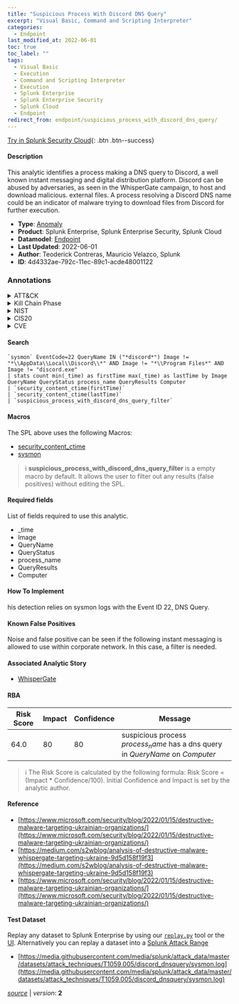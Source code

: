```yaml
---
title: "Suspicious Process With Discord DNS Query"
excerpt: "Visual Basic, Command and Scripting Interpreter"
categories:
  - Endpoint
last_modified_at: 2022-06-01
toc: true
toc_label: ""
tags:
  - Visual Basic
  - Execution
  - Command and Scripting Interpreter
  - Execution
  - Splunk Enterprise
  - Splunk Enterprise Security
  - Splunk Cloud
  - Endpoint
redirect_from: endpoint/suspicious_process_with_discord_dns_query/
---
```




[Try in Splunk Security Cloud](https://www.splunk.com/en_us/cyber-security.html){: .btn .btn--success}

#### Description

This analytic identifies a process making a DNS query to Discord, a well known instant messaging and digital distribution platform. Discord can be abused by adversaries, as seen in the WhisperGate campaign, to host and download malicious. external files. A process resolving a Discord DNS name could be an indicator of malware trying to download files from Discord for further execution.

- **Type**: [Anomaly](https://github.com/splunk/security_content/wiki/Detection-Analytic-Types)
- **Product**: Splunk Enterprise, Splunk Enterprise Security, Splunk Cloud
- **Datamodel**: [Endpoint](https://docs.splunk.com/Documentation/CIM/latest/User/Endpoint)
- **Last Updated**: 2022-06-01
- **Author**: Teoderick Contreras, Mauricio Velazco, Splunk
- **ID**: 4d4332ae-792c-11ec-89c1-acde48001122

### Annotations
<details>
  <summary>ATT&CK</summary>

<div markdown="1">

#### [ATT&CK](https://attack.mitre.org/)

| ID          | Technique   | Tactic         |
| ----------- | ----------- |--------------- |
| [T1059.005](https://attack.mitre.org/techniques/T1059/005/) | Visual Basic | Execution |

| [T1059](https://attack.mitre.org/techniques/T1059/) | Command and Scripting Interpreter | Execution |

</div>
</details>


<details>
  <summary>Kill Chain Phase</summary>

<div markdown="1">

* Exploitation


</div>
</details>


<details>
  <summary>NIST</summary>

<div markdown="1">

* DE.CM



</div>
</details>

<details>
  <summary>CIS20</summary>

<div markdown="1">

* CIS 3
* CIS 5
* CIS 16



</div>
</details>

<details>
  <summary>CVE</summary>

<div markdown="1">


</div>
</details>


#### Search

```
`sysmon` EventCode=22 QueryName IN ("*discord*") Image != "*\\AppData\\Local\\Discord\\*" AND Image != "*\\Program Files*" AND Image != "discord.exe" 
| stats count min(_time) as firstTime max(_time) as lastTime by Image QueryName QueryStatus process_name QueryResults Computer 
| `security_content_ctime(firstTime)` 
| `security_content_ctime(lastTime)` 
| `suspicious_process_with_discord_dns_query_filter`
```

#### Macros
The SPL above uses the following Macros:
* [security_content_ctime](https://github.com/splunk/security_content/blob/develop/macros/security_content_ctime.yml)
* [sysmon](https://github.com/splunk/security_content/blob/develop/macros/sysmon.yml)

> :information_source:
> **suspicious_process_with_discord_dns_query_filter** is a empty macro by default. It allows the user to filter out any results (false positives) without editing the SPL.



#### Required fields
List of fields required to use this analytic.
* _time
* Image
* QueryName
* QueryStatus
* process_name
* QueryResults
* Computer



#### How To Implement
his detection relies on sysmon logs with the Event ID 22, DNS Query.
#### Known False Positives
Noise and false positive can be seen if the following instant messaging is allowed to use within corporate network. In this case, a filter is needed.

#### Associated Analytic Story
* [WhisperGate](/stories/whispergate)




#### RBA

| Risk Score  | Impact      | Confidence   | Message      |
| ----------- | ----------- |--------------|--------------|
| 64.0 | 80 | 80 | suspicious process $process_name$ has a dns query in $QueryName$ on $Computer$ |


> :information_source:
> The Risk Score is calculated by the following formula: Risk Score = (Impact * Confidence/100). Initial Confidence and Impact is set by the analytic author.


#### Reference

* [https://www.microsoft.com/security/blog/2022/01/15/destructive-malware-targeting-ukrainian-organizations/](https://www.microsoft.com/security/blog/2022/01/15/destructive-malware-targeting-ukrainian-organizations/)
* [https://medium.com/s2wblog/analysis-of-destructive-malware-whispergate-targeting-ukraine-9d5d158f19f3](https://medium.com/s2wblog/analysis-of-destructive-malware-whispergate-targeting-ukraine-9d5d158f19f3)
* [https://www.microsoft.com/security/blog/2022/01/15/destructive-malware-targeting-ukrainian-organizations/](https://www.microsoft.com/security/blog/2022/01/15/destructive-malware-targeting-ukrainian-organizations/)



#### Test Dataset
Replay any dataset to Splunk Enterprise by using our [`replay.py`](https://github.com/splunk/attack_data#using-replaypy) tool or the [UI](https://github.com/splunk/attack_data#using-ui).
Alternatively you can replay a dataset into a [Splunk Attack Range](https://github.com/splunk/attack_range#replay-dumps-into-attack-range-splunk-server)

* [https://media.githubusercontent.com/media/splunk/attack_data/master/datasets/attack_techniques/T1059.005/discord_dnsquery/sysmon.log](https://media.githubusercontent.com/media/splunk/attack_data/master/datasets/attack_techniques/T1059.005/discord_dnsquery/sysmon.log)



[*source*](https://github.com/splunk/security_content/tree/develop/detections/endpoint/suspicious_process_with_discord_dns_query.yml) \| *version*: **2**
